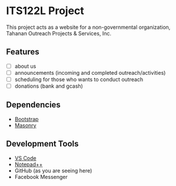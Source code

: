 # ITS122L Project

This project acts as a website for a non-governmental organization, Tahanan Outreach Projects & Services, Inc.

## Features

- [ ] about us
- [ ] announcements (incoming and completed outreach/activities)
- [ ] scheduling for those who wants to conduct outreach
- [ ] donations (bank and gcash)

## Dependencies

- [Bootstrap](https://getbootstrap.com/)
- [Masonry](https://masonry.desandro.com/)

## Development Tools

- [VS Code](https://code.visualstudio.com/)
- [Notepad++](https://notepad-plus-plus.org)
- GitHub (as you are seeing here)
- Facebook Messenger
